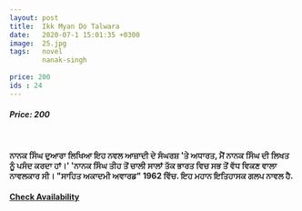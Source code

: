 ```yaml
---
layout: post
title:  Ikk Myan Do Talwara
date:   2020-07-1 15:01:35 +0300
image:  25.jpg
tags:   novel
        nanak-singh
        
price: 200
ids : 24
---
```



<h5>Price: 200</h5><br>

<strong>

ਨਾਨਕ ਸਿੰਘ ਦੁਆਰਾ ਲਿਖਿਆ ਇਹ ਨਵਲ ਆਜ਼ਾਦੀ ਦੇ ਸੰਘਰਸ਼ 'ਤੇ ਅਧਾਰਤ, ਮੈਂ ਨਾਨਕ ਸਿੰਘ ਦੀ ਲਿਖਤ ਨੂੰ ਪਸੰਦ ਕਰਦਾ ਹਾਂ।' 'ਨਾਨਕ ਸਿੰਘ ਤੀਹ ਤੋਂ ਚਾਲੀ ਸਾਲਾਂ ਤੱਕ ਭਾਰਤ ਵਿਚ ਸਭ ਤੋਂ ਵੱਧ ਵਿਕਣ ਵਾਲਾ ਨਾਵਲਕਾਰ ਸੀ। "ਸਾਹਿਤ ਅਕਾਦਮੀ ਅਵਾਰਡ" 1962 ਵਿੱਚ. ਇਹ ਮਹਾਨ ਇਤਿਹਾਸਕ ਗਲਪ ਨਾਵਲ ਹੈ.</strong>


<h4><a class="add-cart cart1" href="{{ site.baseurl }}/books#24"><b>Check Availability</b></a></h4>

<body>
 <script src="{{ site.baseurl }}/js/main.js"></script>
 </body>